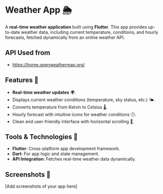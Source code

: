 # Weather App 🌦️

A **real-time weather application** built using **Flutter**. This app provides up-to-date weather data, including current temperature, conditions, and hourly forecasts, fetched dynamically from an online weather API.

## API Used from
 - https://home.openweathermap.org/

## Features 🚀
- **Real-time weather updates** 🌍.
- Displays current weather conditions (temperature, sky status, etc.) 🌤️.
- Converts temperature from Kelvin to Celsius 🌡️.
- Hourly forecast with intuitive icons for weather conditions 🕒.
- Clean and user-friendly interface with horizontal scrolling 📱.

## Tools & Technologies 🔧
- **Flutter**: Cross-platform app development framework.
- **Dart**: For app logic and state management.
- **API Integration**: Fetches real-time weather data dynamically.

## Screenshots 📸
[Add screenshots of your app here]
